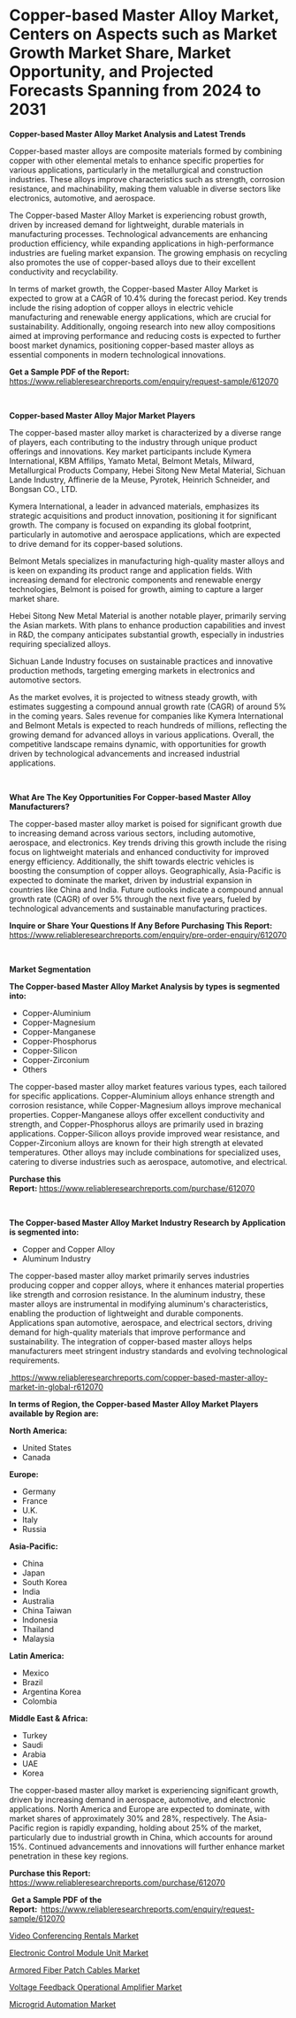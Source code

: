 <p><h1>Copper-based Master Alloy Market, Centers on Aspects such as Market Growth Market Share, Market Opportunity, and Projected Forecasts Spanning from 2024 to 2031</h1></p><p><strong>Copper-based Master Alloy Market Analysis and Latest Trends</strong></p>
<p><p>Copper-based master alloys are composite materials formed by combining copper with other elemental metals to enhance specific properties for various applications, particularly in the metallurgical and construction industries. These alloys improve characteristics such as strength, corrosion resistance, and machinability, making them valuable in diverse sectors like electronics, automotive, and aerospace.</p><p>The Copper-based Master Alloy Market is experiencing robust growth, driven by increased demand for lightweight, durable materials in manufacturing processes. Technological advancements are enhancing production efficiency, while expanding applications in high-performance industries are fueling market expansion. The growing emphasis on recycling also promotes the use of copper-based alloys due to their excellent conductivity and recyclability.</p><p>In terms of market growth, the Copper-based Master Alloy Market is expected to grow at a CAGR of 10.4% during the forecast period. Key trends include the rising adoption of copper alloys in electric vehicle manufacturing and renewable energy applications, which are crucial for sustainability. Additionally, ongoing research into new alloy compositions aimed at improving performance and reducing costs is expected to further boost market dynamics, positioning copper-based master alloys as essential components in modern technological innovations.</p></p>
<p><strong>Get a Sample PDF of the Report:&nbsp;</strong> <a href="https://www.reliableresearchreports.com/enquiry/request-sample/612070?utm_campaign=16&utm_medium=2&utm_source=Github&utm_content=ia&utm_term=29092024&utm_id=copper-based-master-alloy">https://www.reliableresearchreports.com/enquiry/request-sample/612070</a></p>
<p>&nbsp;</p>
<p><strong>Copper-based Master Alloy Major Market Players</strong></p>
<p><p>The copper-based master alloy market is characterized by a diverse range of players, each contributing to the industry through unique product offerings and innovations. Key market participants include Kymera International, KBM Affilips, Yamato Metal, Belmont Metals, Milward, Metallurgical Products Company, Hebei Sitong New Metal Material, Sichuan Lande Industry, Affinerie de la Meuse, Pyrotek, Heinrich Schneider, and Bongsan CO., LTD. </p><p>Kymera International, a leader in advanced materials, emphasizes its strategic acquisitions and product innovation, positioning it for significant growth. The company is focused on expanding its global footprint, particularly in automotive and aerospace applications, which are expected to drive demand for its copper-based solutions.</p><p>Belmont Metals specializes in manufacturing high-quality master alloys and is keen on expanding its product range and application fields. With increasing demand for electronic components and renewable energy technologies, Belmont is poised for growth, aiming to capture a larger market share.</p><p>Hebei Sitong New Metal Material is another notable player, primarily serving the Asian markets. With plans to enhance production capabilities and invest in R&D, the company anticipates substantial growth, especially in industries requiring specialized alloys.</p><p>Sichuan Lande Industry focuses on sustainable practices and innovative production methods, targeting emerging markets in electronics and automotive sectors.</p><p>As the market evolves, it is projected to witness steady growth, with estimates suggesting a compound annual growth rate (CAGR) of around 5% in the coming years. Sales revenue for companies like Kymera International and Belmont Metals is expected to reach hundreds of millions, reflecting the growing demand for advanced alloys in various applications. Overall, the competitive landscape remains dynamic, with opportunities for growth driven by technological advancements and increased industrial applications.</p></p>
<p>&nbsp;</p>
<p><strong>What Are The Key Opportunities For Copper-based Master Alloy Manufacturers?</strong></p>
<p><p>The copper-based master alloy market is poised for significant growth due to increasing demand across various sectors, including automotive, aerospace, and electronics. Key trends driving this growth include the rising focus on lightweight materials and enhanced conductivity for improved energy efficiency. Additionally, the shift towards electric vehicles is boosting the consumption of copper alloys. Geographically, Asia-Pacific is expected to dominate the market, driven by industrial expansion in countries like China and India. Future outlooks indicate a compound annual growth rate (CAGR) of over 5% through the next five years, fueled by technological advancements and sustainable manufacturing practices.</p></p>
<p><strong>Inquire or Share Your Questions If Any Before Purchasing This Report:</strong> <a href="https://www.reliableresearchreports.com/enquiry/pre-order-enquiry/612070?utm_campaign=16&utm_medium=2&utm_source=Github&utm_content=ia&utm_term=29092024&utm_id=copper-based-master-alloy">https://www.reliableresearchreports.com/enquiry/pre-order-enquiry/612070</a></p>
<p>&nbsp;</p>
<p><strong>Market Segmentation</strong></p>
<p><strong>The Copper-based Master Alloy Market Analysis by types is segmented into:</strong></p>
<p><ul><li>Copper-Aluminium</li><li>Copper-Magnesium</li><li>Copper-Manganese</li><li>Copper-Phosphorus</li><li>Copper-Silicon</li><li>Copper-Zirconium</li><li>Others</li></ul></p>
<p><p>The copper-based master alloy market features various types, each tailored for specific applications. Copper-Aluminium alloys enhance strength and corrosion resistance, while Copper-Magnesium alloys improve mechanical properties. Copper-Manganese alloys offer excellent conductivity and strength, and Copper-Phosphorus alloys are primarily used in brazing applications. Copper-Silicon alloys provide improved wear resistance, and Copper-Zirconium alloys are known for their high strength at elevated temperatures. Other alloys may include combinations for specialized uses, catering to diverse industries such as aerospace, automotive, and electrical.</p></p>
<p><strong>Purchase this Report:&nbsp;</strong><a href="https://www.reliableresearchreports.com/purchase/612070?utm_campaign=16&utm_medium=2&utm_source=Github&utm_content=ia&utm_term=29092024&utm_id=copper-based-master-alloy">https://www.reliableresearchreports.com/purchase/612070</a></p>
<p>&nbsp;</p>
<p><strong>The Copper-based Master Alloy Market Industry Research by Application is segmented into:</strong></p>
<p><ul><li>Copper and Copper Alloy</li><li>Aluminum Industry</li></ul></p>
<p><p>The copper-based master alloy market primarily serves industries producing copper and copper alloys, where it enhances material properties like strength and corrosion resistance. In the aluminum industry, these master alloys are instrumental in modifying aluminum's characteristics, enabling the production of lightweight and durable components. Applications span automotive, aerospace, and electrical sectors, driving demand for high-quality materials that improve performance and sustainability. The integration of copper-based master alloys helps manufacturers meet stringent industry standards and evolving technological requirements.</p></p>
<p><a href="https://www.reliableresearchreports.com/copper-based-master-alloy-market-in-global-r612070?utm_campaign=16&utm_medium=2&utm_source=Github&utm_content=ia&utm_term=29092024&utm_id=copper-based-master-alloy">&nbsp;https://www.reliableresearchreports.com/copper-based-master-alloy-market-in-global-r612070</a></p>
<p><strong>In terms of Region, the Copper-based Master Alloy Market Players available by Region are:</strong></p>
<p>
    <p> <strong> North America: </strong>
        <ul>
            <li>United States</li>
            <li>Canada</li>
        </ul>
        </p> 
    <p> <strong> Europe: </strong>
        <ul>
            <li>Germany</li>
            <li>France</li>
            <li>U.K.</li>
            <li>Italy</li>
            <li>Russia</li>
        </ul>
        </p> 
    <p> <strong> Asia-Pacific: </strong>
        <ul>
            <li>China</li>
            <li>Japan</li>
            <li>South Korea</li>
            <li>India</li>
            <li>Australia</li>
            <li>China Taiwan</li>
            <li>Indonesia</li>
            <li>Thailand</li>
            <li>Malaysia</li>
        </ul>
        </p> 
    <p> <strong> Latin America: </strong>
        <ul>
            <li>Mexico</li>
            <li>Brazil</li>
            <li>Argentina Korea</li>
            <li>Colombia</li>
        </ul>
        </p> 
    <p> <strong> Middle East & Africa: </strong>
        <ul>
            <li>Turkey</li>
            <li>Saudi</li>
            <li>Arabia</li>
            <li>UAE</li>
            <li>Korea</li>
        </ul>
    </p>
    </p>
<p><p>The copper-based master alloy market is experiencing significant growth, driven by increasing demand in aerospace, automotive, and electronic applications. North America and Europe are expected to dominate, with market shares of approximately 30% and 28%, respectively. The Asia-Pacific region is rapidly expanding, holding about 25% of the market, particularly due to industrial growth in China, which accounts for around 15%. Continued advancements and innovations will further enhance market penetration in these key regions.</p></p>
<p><strong>Purchase this Report: </strong><a href="https://www.reliableresearchreports.com/purchase/612070?utm_campaign=16&utm_medium=2&utm_source=Github&utm_content=ia&utm_term=29092024&utm_id=copper-based-master-alloy">https://www.reliableresearchreports.com/purchase/612070</a></p>
<p>&nbsp;<strong>Get a Sample PDF of the Report:&nbsp;&nbsp;</strong><a href="https://www.reliableresearchreports.com/enquiry/request-sample/612070?utm_campaign=16&utm_medium=2&utm_source=Github&utm_content=ia&utm_term=29092024&utm_id=copper-based-master-alloy">https://www.reliableresearchreports.com/enquiry/request-sample/612070</a></p>
<p><strong></strong></p>
<p><p><a href="https://www.linkedin.com/pulse/comprehensive-look-product-type-video-conference-room-rentalvideo-d2muf?utm_campaign=16&utm_medium=2&utm_source=Github&utm_content=ia&utm_term=29092024&utm_id=copper-based-master-alloy">Video Conferencing Rentals Market</a></p><p><a href="https://github.com/NathanCarter327/Market-Research-Report-List-1/blob/main/electronic-control-module-unit-market.md?utm_campaign=16&utm_medium=2&utm_source=Github&utm_content=ia&utm_term=29092024&utm_id=copper-based-master-alloy">Electronic Control Module Unit Market</a></p><p><a href="https://issuu.com/reportprime-2/docs/armored-fiber-patch-cables-market-s_b5d913a89f5779?utm_campaign=16&utm_medium=2&utm_source=Github&utm_content=ia&utm_term=29092024&utm_id=copper-based-master-alloy">Armored Fiber Patch Cables Market</a></p><p><a href="https://issuu.com/reportprime-2/docs/voltage-feedback-operational-amplif_9aea1ab8be3a91?utm_campaign=16&utm_medium=2&utm_source=Github&utm_content=ia&utm_term=29092024&utm_id=copper-based-master-alloy">Voltage Feedback Operational Amplifier Market</a></p><p><a href="https://www.linkedin.com/pulse/global-microgrid-automation-market-sector2024-2031-metrics-pemkf?utm_campaign=16&utm_medium=2&utm_source=Github&utm_content=ia&utm_term=29092024&utm_id=copper-based-master-alloy">Microgrid Automation Market</a></p></p>